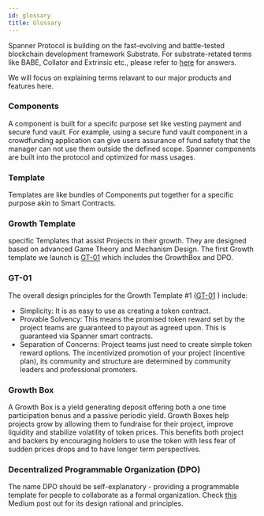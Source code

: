 ```yaml
---
id: glossary
title: Glossary
---
```


Spanner Protocol is building on the fast-evolving and battle-tested blockchain development framework Substrate. For substrate-retated terms like BABE, Collator and Extrinsic etc., please refer to [here](https://wiki.polkadot.network/docs/en/glossary) for answers. 

We will focus on explaining terms relavant to our major products and features here. 
### Components
A component is built for a specifc purpose set like vesting payment and secure fund vault. For example, using a secure fund vault component in a crowdfunding application can give users assurance of fund safety that the manager can not use them outside the defined scope. Spanner components are built into the protocol and optimized for mass usages.

### Template
Templates are like bundles of Components put together for a specific purpose akin to Smart Contracts.
### Growth Template
specific Templates that assist Projects in their growth. They are designed based on advanced Game Theory and Mechanism Design. The first Growth template we launch is [GT-01](https://spannerprotocol.medium.com/growth-template-1-growthbox-and-dpo-518bab21ea4d) which includes the GrowthBox and DPO.

### GT-01
The overall design principles for the Growth Template #1 ([GT-01](https://spannerprotocol.medium.com/growth-template-1-growthbox-and-dpo-518bab21ea4d) ) include:
- Simplicity: It is as easy to use as creating a token contract.
- Provable Solvency: This means the promised token reward set by the project teams are guaranteed to payout as agreed upon. This is guaranteed via Spanner smart contracts.
- Separation of Concerns: Project teams just need to create simple token reward options. The incentivized promotion of your project (incentive plan), its community and structure are determined by community leaders and professional promoters.
### Growth Box
A Growth Box is a yield generating deposit offering both a one time participation bonus and a passive periodic yield. Growth Boxes help projects grow by allowing them to fundraise for their project, improve liquidity and stabilize volatility of token prices. This benefits both project and backers by encouraging holders to use the token with less fear of sudden prices drops and to have longer term perspectives.
### Decentralized Programmable Organization (DPO)
The name DPO should be self-explanatory - providing a programmable template for people to collaborate as a formal organization. Check [this](https://spannerprotocol.medium.com/introducing-dpo-e4ca0730e1c) Medium post out for its design rational and principles. 